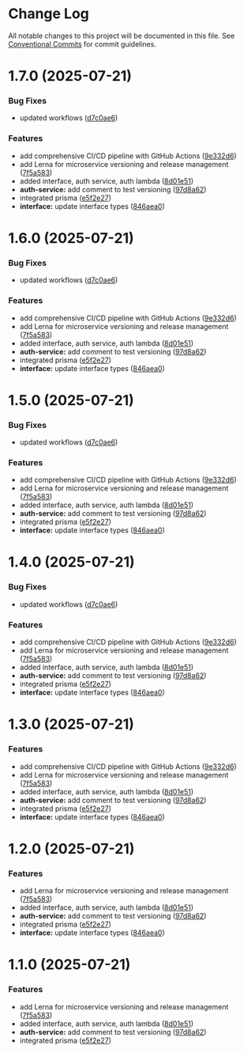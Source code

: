 # Change Log

All notable changes to this project will be documented in this file.
See [Conventional Commits](https://conventionalcommits.org) for commit guidelines.

# 1.7.0 (2025-07-21)


### Bug Fixes

* updated workflows ([d7c0ae6](https://github.com/anuragbhatt1805/TrustHive/commit/d7c0ae617de6d985f148ae4c4c5dc48cc7a7a408))


### Features

* add comprehensive CI/CD pipeline with GitHub Actions ([9e332d6](https://github.com/anuragbhatt1805/TrustHive/commit/9e332d6afec30ceda397643be66c2019abac5eb8))
* add Lerna for microservice versioning and release management ([7f5a583](https://github.com/anuragbhatt1805/TrustHive/commit/7f5a583e2851081e6e1853bcebadc154e498feb6))
* added interface, auth service, auth lambda ([8d01e51](https://github.com/anuragbhatt1805/TrustHive/commit/8d01e518dbf53e343d3fd661385364e583057c3e))
* **auth-service:** add comment to test versioning ([97d8a62](https://github.com/anuragbhatt1805/TrustHive/commit/97d8a62518e0547671c143588561358d6e3d60fe))
* integrated prisma ([e5f2e27](https://github.com/anuragbhatt1805/TrustHive/commit/e5f2e27a50486380d2f56300cad5131498611b1f))
* **interface:** update interface types ([846aea0](https://github.com/anuragbhatt1805/TrustHive/commit/846aea03121d8526c1851fc1e4b69febd797ad24))





# 1.6.0 (2025-07-21)


### Bug Fixes

* updated workflows ([d7c0ae6](https://github.com/anuragbhatt1805/TrustHive/commit/d7c0ae617de6d985f148ae4c4c5dc48cc7a7a408))


### Features

* add comprehensive CI/CD pipeline with GitHub Actions ([9e332d6](https://github.com/anuragbhatt1805/TrustHive/commit/9e332d6afec30ceda397643be66c2019abac5eb8))
* add Lerna for microservice versioning and release management ([7f5a583](https://github.com/anuragbhatt1805/TrustHive/commit/7f5a583e2851081e6e1853bcebadc154e498feb6))
* added interface, auth service, auth lambda ([8d01e51](https://github.com/anuragbhatt1805/TrustHive/commit/8d01e518dbf53e343d3fd661385364e583057c3e))
* **auth-service:** add comment to test versioning ([97d8a62](https://github.com/anuragbhatt1805/TrustHive/commit/97d8a62518e0547671c143588561358d6e3d60fe))
* integrated prisma ([e5f2e27](https://github.com/anuragbhatt1805/TrustHive/commit/e5f2e27a50486380d2f56300cad5131498611b1f))
* **interface:** update interface types ([846aea0](https://github.com/anuragbhatt1805/TrustHive/commit/846aea03121d8526c1851fc1e4b69febd797ad24))





# 1.5.0 (2025-07-21)


### Bug Fixes

* updated workflows ([d7c0ae6](https://github.com/anuragbhatt1805/TrustHive/commit/d7c0ae617de6d985f148ae4c4c5dc48cc7a7a408))


### Features

* add comprehensive CI/CD pipeline with GitHub Actions ([9e332d6](https://github.com/anuragbhatt1805/TrustHive/commit/9e332d6afec30ceda397643be66c2019abac5eb8))
* add Lerna for microservice versioning and release management ([7f5a583](https://github.com/anuragbhatt1805/TrustHive/commit/7f5a583e2851081e6e1853bcebadc154e498feb6))
* added interface, auth service, auth lambda ([8d01e51](https://github.com/anuragbhatt1805/TrustHive/commit/8d01e518dbf53e343d3fd661385364e583057c3e))
* **auth-service:** add comment to test versioning ([97d8a62](https://github.com/anuragbhatt1805/TrustHive/commit/97d8a62518e0547671c143588561358d6e3d60fe))
* integrated prisma ([e5f2e27](https://github.com/anuragbhatt1805/TrustHive/commit/e5f2e27a50486380d2f56300cad5131498611b1f))
* **interface:** update interface types ([846aea0](https://github.com/anuragbhatt1805/TrustHive/commit/846aea03121d8526c1851fc1e4b69febd797ad24))





# 1.4.0 (2025-07-21)


### Bug Fixes

* updated workflows ([d7c0ae6](https://github.com/anuragbhatt1805/TrustHive/commit/d7c0ae617de6d985f148ae4c4c5dc48cc7a7a408))


### Features

* add comprehensive CI/CD pipeline with GitHub Actions ([9e332d6](https://github.com/anuragbhatt1805/TrustHive/commit/9e332d6afec30ceda397643be66c2019abac5eb8))
* add Lerna for microservice versioning and release management ([7f5a583](https://github.com/anuragbhatt1805/TrustHive/commit/7f5a583e2851081e6e1853bcebadc154e498feb6))
* added interface, auth service, auth lambda ([8d01e51](https://github.com/anuragbhatt1805/TrustHive/commit/8d01e518dbf53e343d3fd661385364e583057c3e))
* **auth-service:** add comment to test versioning ([97d8a62](https://github.com/anuragbhatt1805/TrustHive/commit/97d8a62518e0547671c143588561358d6e3d60fe))
* integrated prisma ([e5f2e27](https://github.com/anuragbhatt1805/TrustHive/commit/e5f2e27a50486380d2f56300cad5131498611b1f))
* **interface:** update interface types ([846aea0](https://github.com/anuragbhatt1805/TrustHive/commit/846aea03121d8526c1851fc1e4b69febd797ad24))





# 1.3.0 (2025-07-21)


### Features

* add comprehensive CI/CD pipeline with GitHub Actions ([9e332d6](https://github.com/anuragbhatt1805/TrustHive/commit/9e332d6afec30ceda397643be66c2019abac5eb8))
* add Lerna for microservice versioning and release management ([7f5a583](https://github.com/anuragbhatt1805/TrustHive/commit/7f5a583e2851081e6e1853bcebadc154e498feb6))
* added interface, auth service, auth lambda ([8d01e51](https://github.com/anuragbhatt1805/TrustHive/commit/8d01e518dbf53e343d3fd661385364e583057c3e))
* **auth-service:** add comment to test versioning ([97d8a62](https://github.com/anuragbhatt1805/TrustHive/commit/97d8a62518e0547671c143588561358d6e3d60fe))
* integrated prisma ([e5f2e27](https://github.com/anuragbhatt1805/TrustHive/commit/e5f2e27a50486380d2f56300cad5131498611b1f))
* **interface:** update interface types ([846aea0](https://github.com/anuragbhatt1805/TrustHive/commit/846aea03121d8526c1851fc1e4b69febd797ad24))





# 1.2.0 (2025-07-21)


### Features

* add Lerna for microservice versioning and release management ([7f5a583](https://github.com/anuragbhatt1805/TrustHive/commit/7f5a583e2851081e6e1853bcebadc154e498feb6))
* added interface, auth service, auth lambda ([8d01e51](https://github.com/anuragbhatt1805/TrustHive/commit/8d01e518dbf53e343d3fd661385364e583057c3e))
* **auth-service:** add comment to test versioning ([97d8a62](https://github.com/anuragbhatt1805/TrustHive/commit/97d8a62518e0547671c143588561358d6e3d60fe))
* integrated prisma ([e5f2e27](https://github.com/anuragbhatt1805/TrustHive/commit/e5f2e27a50486380d2f56300cad5131498611b1f))
* **interface:** update interface types ([846aea0](https://github.com/anuragbhatt1805/TrustHive/commit/846aea03121d8526c1851fc1e4b69febd797ad24))





# 1.1.0 (2025-07-21)


### Features

* add Lerna for microservice versioning and release management ([7f5a583](https://github.com/anuragbhatt1805/TrustHive/commit/7f5a583e2851081e6e1853bcebadc154e498feb6))
* added interface, auth service, auth lambda ([8d01e51](https://github.com/anuragbhatt1805/TrustHive/commit/8d01e518dbf53e343d3fd661385364e583057c3e))
* **auth-service:** add comment to test versioning ([97d8a62](https://github.com/anuragbhatt1805/TrustHive/commit/97d8a62518e0547671c143588561358d6e3d60fe))
* integrated prisma ([e5f2e27](https://github.com/anuragbhatt1805/TrustHive/commit/e5f2e27a50486380d2f56300cad5131498611b1f))

